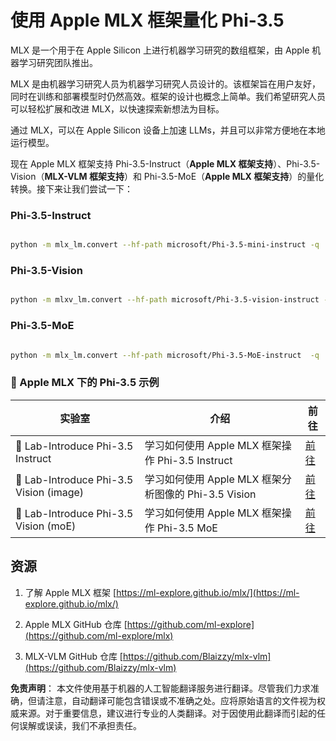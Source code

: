 # **使用 Apple MLX 框架量化 Phi-3.5**

MLX 是一个用于在 Apple Silicon 上进行机器学习研究的数组框架，由 Apple 机器学习研究团队推出。

MLX 是由机器学习研究人员为机器学习研究人员设计的。该框架旨在用户友好，同时在训练和部署模型时仍然高效。框架的设计也概念上简单。我们希望研究人员可以轻松扩展和改进 MLX，以快速探索新想法为目标。

通过 MLX，可以在 Apple Silicon 设备上加速 LLMs，并且可以非常方便地在本地运行模型。

现在 Apple MLX 框架支持 Phi-3.5-Instruct（**Apple MLX 框架支持**）、Phi-3.5-Vision（**MLX-VLM 框架支持**）和 Phi-3.5-MoE（**Apple MLX 框架支持**）的量化转换。接下来让我们尝试一下：

### **Phi-3.5-Instruct**

```bash

python -m mlx_lm.convert --hf-path microsoft/Phi-3.5-mini-instruct -q

```

### **Phi-3.5-Vision**

```bash

python -m mlxv_lm.convert --hf-path microsoft/Phi-3.5-vision-instruct -q

```

### **Phi-3.5-MoE**

```bash

python -m mlx_lm.convert --hf-path microsoft/Phi-3.5-MoE-instruct  -q

```

### **🤖 Apple MLX 下的 Phi-3.5 示例**

| 实验室    | 介绍 | 前往 |
| -------- | ------- |  ------- |
| 🚀 Lab-Introduce Phi-3.5 Instruct  | 学习如何使用 Apple MLX 框架操作 Phi-3.5 Instruct   |  [前往](../../../../../code/09.UpdateSamples/Aug/mlx-phi35-instruct.ipynb)    |
| 🚀 Lab-Introduce Phi-3.5 Vision (image) | 学习如何使用 Apple MLX 框架分析图像的 Phi-3.5 Vision     |  [前往](../../../../../code/09.UpdateSamples/Aug/mlx-phi35-vision.ipynb)    |
| 🚀 Lab-Introduce Phi-3.5 Vision (moE)   | 学习如何使用 Apple MLX 框架操作 Phi-3.5 MoE  |  [前往](../../../../../code/09.UpdateSamples/Aug/mlx-phi35-moe.ipynb)    |

## **资源**

1. 了解 Apple MLX 框架 [https://ml-explore.github.io/mlx/](https://ml-explore.github.io/mlx/)

2. Apple MLX GitHub 仓库 [https://github.com/ml-explore](https://github.com/ml-explore/mlx)

3. MLX-VLM GitHub 仓库 [https://github.com/Blaizzy/mlx-vlm](https://github.com/Blaizzy/mlx-vlm)

**免责声明**：
本文件使用基于机器的人工智能翻译服务进行翻译。尽管我们力求准确，但请注意，自动翻译可能包含错误或不准确之处。应将原始语言的文件视为权威来源。对于重要信息，建议进行专业的人类翻译。对于因使用此翻译而引起的任何误解或误读，我们不承担责任。